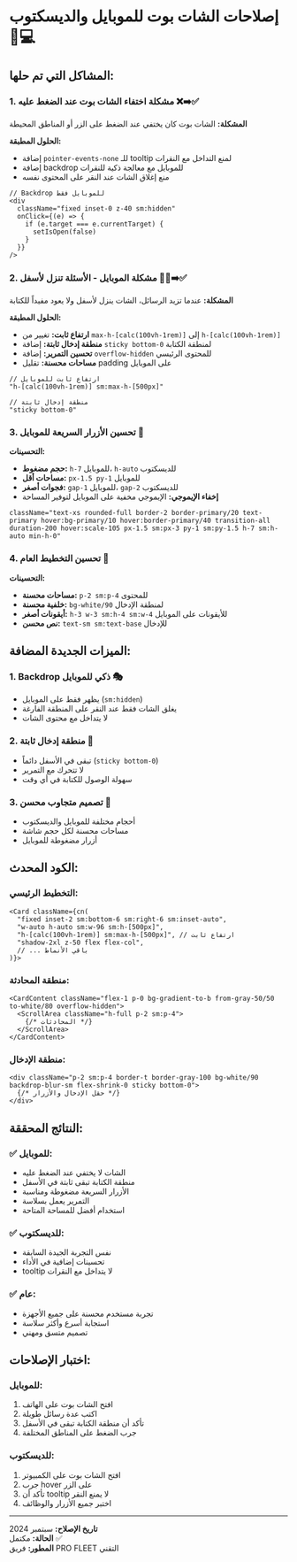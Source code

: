 # إصلاحات الشات بوت للموبايل والديسكتوب 📱💻

## المشاكل التي تم حلها:

### 1. **مشكلة اختفاء الشات بوت عند الضغط عليه** ❌➡️✅
**المشكلة:** الشات بوت كان يختفي عند الضغط على الزر أو المناطق المحيطة

**الحلول المطبقة:**
- إضافة `pointer-events-none` للـ tooltip لمنع التداخل مع النقرات
- إضافة backdrop للموبايل مع معالجة ذكية للنقرات
- منع إغلاق الشات عند النقر على المحتوى نفسه

```tsx
// Backdrop للموبايل فقط
<div 
  className="fixed inset-0 z-40 sm:hidden" 
  onClick={(e) => {
    if (e.target === e.currentTarget) {
      setIsOpen(false)
    }
  }}
/>
```

### 2. **مشكلة الموبايل - الأسئلة تنزل لأسفل** 📱❌➡️✅
**المشكلة:** عندما تزيد الرسائل، الشات ينزل لأسفل ولا يعود مفيداً للكتابة

**الحلول المطبقة:**
- **ارتفاع ثابت:** تغيير من `max-h-[calc(100vh-1rem)]` إلى `h-[calc(100vh-1rem)]`
- **منطقة إدخال ثابتة:** إضافة `sticky bottom-0` لمنطقة الكتابة
- **تحسين التمرير:** إضافة `overflow-hidden` للمحتوى الرئيسي
- **مساحات محسنة:** تقليل padding على الموبايل

```tsx
// ارتفاع ثابت للموبايل
"h-[calc(100vh-1rem)] sm:max-h-[500px]"

// منطقة إدخال ثابتة
"sticky bottom-0"
```

### 3. **تحسين الأزرار السريعة للموبايل** 🔘
**التحسينات:**
- **حجم مضغوط:** `h-7` للموبايل، `h-auto` للديسكتوب
- **مساحات أقل:** `px-1.5 py-1` للموبايل
- **فجوات أصغر:** `gap-1` للموبايل، `gap-2` للديسكتوب
- **إخفاء الإيموجي:** الإيموجي مخفية على الموبايل لتوفير المساحة

```tsx
className="text-xs rounded-full border-2 border-primary/20 text-primary hover:bg-primary/10 hover:border-primary/40 transition-all duration-200 hover:scale-105 px-1.5 sm:px-3 py-1 sm:py-1.5 h-7 sm:h-auto min-h-0"
```

### 4. **تحسين التخطيط العام** 🎨
**التحسينات:**
- **مساحات محسنة:** `p-2 sm:p-4` للمحتوى
- **خلفية محسنة:** `bg-white/90` لمنطقة الإدخال
- **أيقونات أصغر:** `h-3 w-3 sm:h-4 sm:w-4` للأيقونات على الموبايل
- **نص محسن:** `text-sm sm:text-base` للإدخال

## الميزات الجديدة المضافة:

### 1. **Backdrop ذكي للموبايل** 🎭
- يظهر فقط على الموبايل (`sm:hidden`)
- يغلق الشات فقط عند النقر على المنطقة الفارغة
- لا يتداخل مع محتوى الشات

### 2. **منطقة إدخال ثابتة** 📝
- تبقى في الأسفل دائماً (`sticky bottom-0`)
- لا تتحرك مع التمرير
- سهولة الوصول للكتابة في أي وقت

### 3. **تصميم متجاوب محسن** 📐
- أحجام مختلفة للموبايل والديسكتوب
- مساحات محسنة لكل حجم شاشة
- أزرار مضغوطة للموبايل

## الكود المحدث:

### التخطيط الرئيسي:
```tsx
<Card className={cn(
  "fixed inset-2 sm:bottom-6 sm:right-6 sm:inset-auto",
  "w-auto h-auto sm:w-96 sm:h-[500px]",
  "h-[calc(100vh-1rem)] sm:max-h-[500px]", // ارتفاع ثابت
  "shadow-2xl z-50 flex flex-col",
  // ... باقي الأنماط
)}>
```

### منطقة المحادثة:
```tsx
<CardContent className="flex-1 p-0 bg-gradient-to-b from-gray-50/50 to-white/80 overflow-hidden">
  <ScrollArea className="h-full p-2 sm:p-4">
    {/* المحادثات */}
  </ScrollArea>
</CardContent>
```

### منطقة الإدخال:
```tsx
<div className="p-2 sm:p-4 border-t border-gray-100 bg-white/90 backdrop-blur-sm flex-shrink-0 sticky bottom-0">
  {/* حقل الإدخال والأزرار */}
</div>
```

## النتائج المحققة:

### ✅ **للموبايل:**
- الشات لا يختفي عند الضغط عليه
- منطقة الكتابة تبقى ثابتة في الأسفل
- الأزرار السريعة مضغوطة ومناسبة
- التمرير يعمل بسلاسة
- استخدام أفضل للمساحة المتاحة

### ✅ **للديسكتوب:**
- نفس التجربة الجيدة السابقة
- تحسينات إضافية في الأداء
- tooltip لا يتداخل مع النقرات

### ✅ **عام:**
- تجربة مستخدم محسنة على جميع الأجهزة
- استجابة أسرع وأكثر سلاسة
- تصميم متسق ومهني

## اختبار الإصلاحات:

### للموبايل:
1. افتح الشات بوت على الهاتف
2. اكتب عدة رسائل طويلة
3. تأكد أن منطقة الكتابة تبقى في الأسفل
4. جرب الضغط على المناطق المختلفة

### للديسكتوب:
1. افتح الشات بوت على الكمبيوتر
2. جرب hover على الزر
3. تأكد أن tooltip لا يمنع النقر
4. اختبر جميع الأزرار والوظائف

---

**تاريخ الإصلاح:** سبتمبر 2024  
**الحالة:** مكتمل ✅  
**المطور:** فريق PRO FLEET التقني
